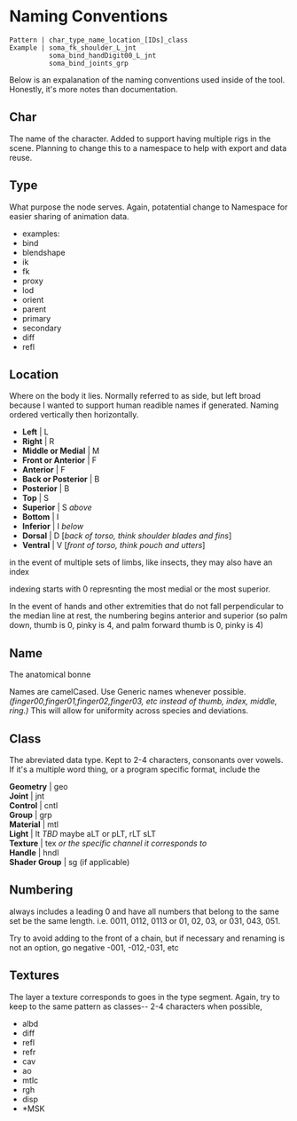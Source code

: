 # Naming Conventions

    Pattern | char_type_name_location_[IDs]_class
    Example | soma_fk_shoulder_L_jnt 
              soma_bind_handDigit00_L_jnt
              soma_bind_joints_grp

Below is an expalanation of the naming conventions used inside of the tool. Honestly, it's more notes than documentation.

## Char

The name of the character. Added to support having multiple rigs in the scene. Planning to change this to a namespace to help with export and data reuse.

## Type

What purpose the node serves. Again, potatential change to Namespace for easier sharing of animation data.

- examples:
- bind
- blendshape
- ik
- fk
- proxy
- lod
- orient
- parent
- primary
- secondary
- diff
- refl

## Location

Where on the body it lies. Normally referred to as side, but left broad because I wanted to support human readible names if generated.
Naming ordered vertically then horizontally.

- **Left** | L  
- **Right** | R  
- **Middle or Medial** | M  
- **Front or Anterior** | F  
- **Anterior** | F  
- **Back or Posterior** | B  
- **Posterior** | B  
- **Top** | S  
- **Superior** | S *above*  
- **Bottom** | I  
- **Inferior** | I *below*  
- **Dorsal** | D [*back of torso, think shoulder blades and fins*]  
- **Ventral** | V [*front of torso, think pouch and utters*]  

in the event of multiple sets of limbs, like insects, they may also have an index

indexing starts with 0 represnting the most medial or the most superior.

In the event of hands and other extremities that do not fall perpendicular to the median line at rest, the numbering begins anterior and superior (so palm down, thumb is 0, pinky is 4, and palm forward thumb is 0, pinky is 4)

## Name

The anatomical bonne

Names are camelCased.
Use Generic names whenever possible.
*(finger00,finger01,finger02,finger03, etc instead of thumb, index, middle, ring.)* This will allow for uniformity across species and deviations.

## Class

The abreviated data type. Kept to 2-4 characters, consonants over vowels. If it's a multiple word thing, or a program specific format, include the

**Geometry** | geo  
**Joint** | jnt  
**Control** | cntl  
**Group** | grp  
**Material** | mtl  
**Light** | lt *TBD* maybe aLT or pLT, rLT sLT  
**Texture** | tex *or the specific channel it corresponds to*  
**Handle** | hndl  
**Shader Group** | sg (if applicable)  

## Numbering

always includes a leading 0 and have all numbers that belong to the same set be the same length. i.e. 0011, 0112, 0113 or 01, 02, 03, or 031, 043, 051.

Try to avoid adding to the front of a chain, but if necessary and renaming is not an option, go negative -001, -012,-031, etc

## Textures

The layer a texture corresponds to goes in the type segment. Again, try to keep to the same pattern as classes-- 2-4 characters when possible,

- albd  
- diff  
- refl  
- refr  
- cav  
- ao  
- mtlc  
- rgh  
- disp  
- *MSK  
